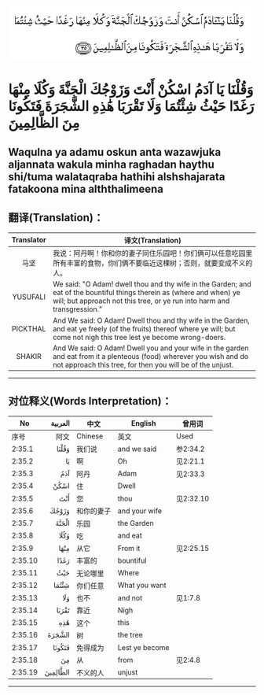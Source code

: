 ![002:035](images/002_035.gif)

#  وَقُلْنَا يَا آدَمُ اسْكُنْ أَنْتَ وَزَوْجُكَ الْجَنَّةَ وَكُلَا مِنْهَا رَغَدًا حَيْثُ شِئْتُمَا وَلَا تَقْرَبَا هَٰذِهِ الشَّجَرَةَ فَتَكُونَا مِنَ الظَّالِمِينَ 

## Waqulna ya adamu oskun anta wazawjuka aljannata wakula minha raghadan haythu shi/tuma walataqraba hathihi alshshajarata fatakoona mina alththalimeena

## 翻译(Translation)：

| Translator | 译文(Translation)                                            |
|:----------:| ------------------------------------------------------------ |
| 马坚       | 我说：阿丹啊！你和你的妻子同住乐园吧！你们俩可以任意吃园里所有丰富的食物，你们俩不要临近这棵树；否则，就要变成不义的人。 |
| YUSUFALI   | We said: "O Adam! dwell thou and thy wife in the Garden; and eat of the bountiful things therein as (where and when) ye will; but approach not this tree, or ye run into harm and transgression." |
| PICKTHAL   | And We said: O Adam! Dwell thou and thy wife in the Garden, and eat ye freely (of the fruits) thereof where ye will; but come not nigh this tree lest ye become wrong-doers. |
| SHAKIR     | And We said: O Adam! Dwell you and your wife in the garden and eat from it a plenteous (food) wherever you wish and do not approach this tree, for then you will be of the unjust. |

---

## 对位释义(Words Interpretation)：

| No      |  العربية | 中文       | English        | 曾用词    |
| ------- | -------: | ---------- | -------------- | --------- |
| 序号    |     阿文 | Chinese    | 英文           | Used      |
| 2:35.1  |    وَقُلْنَا | 我们说     | and we said    | 参2:34.2  |
| 2:35.2  |       يَا | 啊         | Oh             | 见2:21.1  |
| 2:35.3  |      آدَمُ | 阿丹       | Adam           | 见2:33.3  |
| 2:35.4  |     اسْكُنْ | 住         | Dwell          |           |
| 2:35.5  |      أَنْتَ | 您         | thou           | 见2:32.10 |
| 2:35.6  |    وَزَوْجُكَ | 和你的妻子 | and your wife  |           |
| 2:35.7  |    الْجَنَّةَ | 乐园       | the Garden     |           |
| 2:35.8  |     وَكُلَا | 吃         | and eat        |           |
| 2:35.9  |     مِنْهَا | 从它       | From it        | 见2:25.15 |
| 2:35.10 |     رَغَدًا | 丰富的     | bountiful      |           |
| 2:35.11 |      حَيْثُ | 无论哪里   | Where          |           |
| 2:35.12 |    شِئْتُمَا | 你们任意   | What you want  |           |
| 2:35.13 |      وَلَا | 也不       | and not        | 见1:7.8   |
| 2:35.14 |    تَقْرَبَا | 靠近       | Nigh           |           |
| 2:35.15 |      هَٰذِهِ | 这个       | this           |           |
| 2:35.16 |   الشَّجَرَةَ | 树         | the tree       |           |
| 2:35.17 |   فَتَكُونَا | 免得成为   | Lest ye become |           |
| 2:35.18 |       مِنَ | 从         | from           | 见2:4.8   |
| 2:35.19 | الظَّالِمِينَ | 不义的人   | unjust         |           |

---
